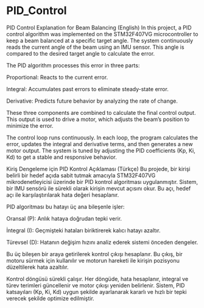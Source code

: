 # PID_Control
PID Control Explanation for Beam Balancing (English)
In this project, a PID control algorithm was implemented on the STM32F407VG microcontroller to keep a beam balanced at a specific target angle. The system continuously reads the current angle of the beam using an IMU sensor. This angle is compared to the desired target angle to calculate the error.

The PID algorithm processes this error in three parts:

Proportional: Reacts to the current error.

Integral: Accumulates past errors to eliminate steady-state error.

Derivative: Predicts future behavior by analyzing the rate of change.

These three components are combined to calculate the final control output. This output is used to drive a motor, which adjusts the beam’s position to minimize the error.

The control loop runs continuously. In each loop, the program calculates the error, updates the integral and derivative terms, and then generates a new motor output. The system is tuned by adjusting the PID coefficients (Kp, Ki, Kd) to get a stable and responsive behavior.

Kiriş Dengeleme için PID Kontrol Açıklaması (Türkçe)
Bu projede, bir kirişi belirli bir hedef açıda sabit tutmak amacıyla STM32F407VG mikrodenetleyicisi üzerinde bir PID kontrol algoritması uygulanmıştır. Sistem, bir IMU sensörü ile sürekli olarak kirişin mevcut açısını okur. Bu açı, hedef açı ile karşılaştırılarak hata değeri hesaplanır.

PID algoritması bu hatayı üç ana bileşenle işler:

Oransal (P): Anlık hataya doğrudan tepki verir.

İntegral (I): Geçmişteki hataları biriktirerek kalıcı hatayı azaltır.

Türevsel (D): Hatanın değişim hızını analiz ederek sistemi önceden dengeler.

Bu üç bileşen bir araya getirilerek kontrol çıkışı hesaplanır. Bu çıkış, bir motoru sürmek için kullanılır ve motorun hareketi ile kirişin pozisyonu düzeltilerek hata azaltılır.

Kontrol döngüsü sürekli çalışır. Her döngüde, hata hesaplanır, integral ve türev terimleri güncellenir ve motor çıkışı yeniden belirlenir. Sistem, PID katsayıları (Kp, Ki, Kd) uygun şekilde ayarlanarak kararlı ve hızlı bir tepki verecek şekilde optimize edilmiştir.
